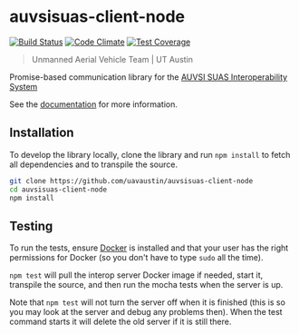 # auvsisuas-client-node

[![Build Status](
    https://travis-ci.org/uavaustin/auvsisuas-client-node.svg?branch=master)](
    https://travis-ci.org/uavaustin/auvsisuas-client-node)
[![Code Climate](
    https://codeclimate.com/github/uavaustin/auvsisuas-client-node/badges/gpa.svg)](
    https://codeclimate.com/github/uavaustin/auvsisuas-client-node)
[![Test Coverage](
    https://codeclimate.com/github/uavaustin/auvsisuas-client-node/badges/coverage.svg)](
    https://codeclimate.com/github/uavaustin/auvsisuas-client-node/coverage)

> Unmanned Aerial Vehicle Team | UT Austin

Promise-based communication library for the
[AUVSI SUAS Interoperability System](
http://auvsi-suas-competition-interoperability-system.readthedocs.io)

See the [documentation](http://docs.uavaustin.org/auvsisuas-client-node/) for
more information.

## Installation

To develop the library locally, clone the library and run `npm install` to
fetch all dependencies and to transpile the source.

```sh
git clone https://github.com/uavaustin/auvsisuas-client-node
cd auvsisuas-client-node
npm install
```

## Testing

To run the tests, ensure [Docker](https://docs.docker.com/engine/installation/)
is installed and that your user has the right permissions for Docker (so you
don't have to type `sudo` all the time).

`npm test` will pull the interop server Docker image if needed, start it,
transpile the source, and then run the mocha tests when the server is up.

Note that `npm test` will not turn the server off when it is finished (this is
so you may look at the server and debug any problems then). When the test
command starts it will delete the old server if it is still there.
